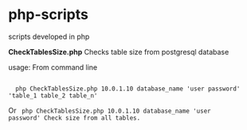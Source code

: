 # php-scripts
scripts developed in php

<b>CheckTablesSize.php</b> Checks table size from postgresql database

usage: From command line

<code>
  php CheckTablesSize.php 10.0.1.10 database_name 'user password' 'table_1 table_2 table_n'
</code>

Or 
<code>
php CheckTablesSize.php 10.0.1.10 database_name 'user password'  Check size from all tables.
</code>

